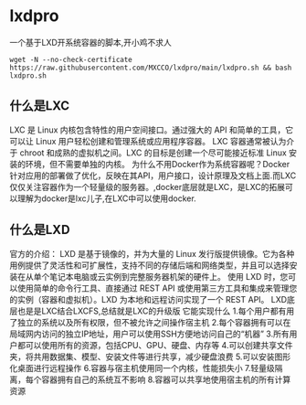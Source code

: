 # lxdpro
一个基于LXD开系统容器的脚本,开小鸡不求人
```
wget -N --no-check-certificate https://raw.githubusercontent.com/MXCCO/lxdpro/main/lxdpro.sh && bash lxdpro.sh
```
## 什么是LXC
LXC 是 Linux 内核包含特性的用户空间接口。通过强大的 API 和简单的工具，它可以让 Linux 用户轻松创建和管理系统或应用程序容器。
LXC 容器通常被认为介于 chroot 和成熟的虚拟机之间。LXC 的目标是创建一个尽可能接近标准 Linux 安装的环境，但不需要单独的内核。
为什么不用Docker作为系统容器呢？Docker针对应用的部署做了优化，反映在其API，用户接口，设计原理及文档上面.而LXC仅仅关注容器作为一个轻量级的服务器。,docker底层就是LXC，是LXC的拓展可以理解为docker是lxc儿子,在LXC中可以使用docker.

## 什么是LXD
官方的介绍：
LXD 是基于镜像的，并为大量的 Linux 发行版提供镜像。它为各种用例提供了灵活性和可扩展性，支持不同的存储后端和网络类型，并且可以选择安装在从单个笔记本电脑或云实例到完整服务器机架的硬件上。
使用 LXD 时，您可以使用简单的命令行工具、直接通过 REST API 或使用第三方工具和集成来管理您的实例（容器和虚拟机）。LXD 为本地和远程访问实现了一个 REST API。
LXD底层也是是LXC结合LXCFS,总结就是LXC的升级版
它能实现什么
1.每个用户都有用了独立的系统以及所有权限，但不被允许之间操作宿主机
2.每个容器拥有可以在局域网内访问的独立IP地址，用户可以使用SSH方便地访问自己的“机器”
3.所有用户都可以使用所有的资源，包括CPU、GPU、硬盘、内存等
4.可以创建共享文件夹，将共用数据集、模型、安装文件等进行共享，减少硬盘浪费
5.可以安装图形化桌面进行远程操作
6.容器与宿主机使用同一个内核，性能损失小
7.轻量级隔离，每个容器拥有自己的系统互不影响
8.容器可以共享地使用宿主机的所有计算资源
